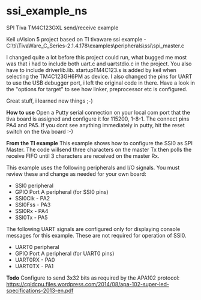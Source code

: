 # ssi_example_ns
SPI Tiva TM4C123GXL send/receive example

Keil uVision 5 project based on TI tivaware ssi example - C:\ti\TivaWare_C_Series-2.1.4.178\examples\peripherals\ssi\spi_master.c

I changed quite a lot before this project could run, what bugged me most was that i had to include both uart.c and uartstdio.c in the project. You also have to include driverlib.lib.
startupTM4C123.s is added by keil when selecting the TM4C123GH6PM as device.
I also changed the pins for UART to use the USB debugger port, i left the original code in there.
Have a look in the "options for target" to see how linker, preprocessor etc is configured. 

Great stuff, i learned new things ;-)

**How to use**
Open a Putty serial connection on your local com port that the tiva board is assigned and configure it for 115200, 1-8-1.
The connect pins PA4 and PA5. 
If you dont see anything immediately in putty, hit the reset switch on the tiva board :-)

**From the TI example**
This example shows how to configure the SSI0 as SPI Master. The code willsend three characters on the master Tx then polls the receive FIFO until 3 characters are received on the master Rx.

This example uses the following peripherals and I/O signals. You must review these and change as needed for your own board:
- SSI0 peripheral
- GPIO Port A peripheral (for SSI0 pins)
- SSI0Clk - PA2
- SSI0Fss - PA3
- SSI0Rx  - PA4
- SSI0Tx  - PA5

The following UART signals are configured only for displaying console messages for this example. These are not required for operation of SSI0.
- UART0 peripheral
- GPIO Port A peripheral (for UART0 pins)
- UART0RX - PA0
- UART0TX - PA1

**Todo**
Configure to send 3x32 bits as required by the APA102 protocol:
https://cpldcpu.files.wordpress.com/2014/08/apa-102-super-led-specifications-2013-en.pdf
